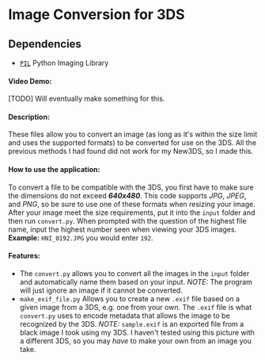 # Image Conversion for 3DS
## Dependencies
- [`PIL`](https://github.com/python-pillow/Pillow) Python Imaging Library
#### Video Demo:
[TODO] Will eventually make something for this.
#### Description:
These files allow you to convert an image (as long as it's within the size limit and uses the supported formats) to be converted for use on the 3DS. All the previous methods I had found did not work for my New3DS, so I made this.

#### How to use the application:
To convert a file to be compatible with the 3DS, you first have to make sure the dimensions do not exceed ***640x480***. This code supports *JPG*, *JPEG*, and *PNG*, so be sure to use one of these formats when resizing your image. After your image meet the size requirements, put it into the `input` folder and then run `convert.py`. When prompted with the question of the highest file name, input the highest number seen when viewing your 3DS images. **Example:** `HNI_0192.JPG` you would enter `192`.

#### Features:

- The `convert.py` allows you to convert all the images in the `input` folder and automatically name them based on your input. 
*NOTE:* The program will just ignore an image if it cannot be converted.
- `make_exif_file.py` Allows you to create a new `.exif` file based on a given image from a 3DS, e.g. one from your own. The `.exif` file is what `convert.py` uses to encode metadata that allows the image to be recognized by the 3DS.
*NOTE:* `sample.exif` is an exported file from a black image I took using my 3DS. I haven't tested using this picture with a different 3DS, so you may *have* to make your own from an image you take.